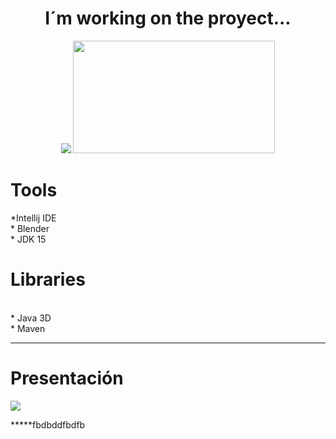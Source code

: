 
<div align="center">
 <h1> I´m working on the proyect...</h1>
  
  <img src="https://i.makeagif.com/media/3-28-2015/gmUKeR.gif"/>
  <img src="https://media.giphy.com/media/4oHyOIBIt57ag/giphy.gif" width="323" height="180" />
  
</div>
<div>
 <h1>Tools</h1>
 *Intellij IDE
 <br>
 * Blender
 <br>
 * JDK 15
</div>
<div>
  <h1>Libraries</h1>
  
  <br>
  * Java 3D
  <br>
  * Maven

  ---
  
  <div>
   <h1>Presentación</h1>
    <img src="https://github.com/Magucho/ATM_Machine/assets/98346054/04ebb60d-4002-4760-9c60-8507aa173ad6">

   *****fbdbddfbdfb
  </div>
</div>

